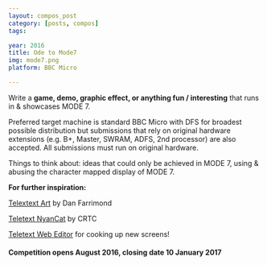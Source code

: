 ```yaml
---
layout: compos_post
category: [posts, compos]
tags: 

year: 2016
title: Ode to Mode7
img: mode7.png
platform: BBC Micro

---
```

Write a **game, demo, graphic effect, or anything fun / interesting** that runs in & showcases MODE 7.

Preferred target machine is standard BBC Micro with DFS for broadest possible distribution but submissions that rely on original hardware extensions (e.g. B+, Master, SWRAM, ADFS, 2nd processor) are also accepted.
All submissions must run on original hardware.

Things to think about: ideas that could only be achieved in MODE 7, using & abusing the character mapped display of MODE 7.



          

**For further inspiration:**

[Telextext Art](http://danfarrimond.co.uk/#cat:teletext) by Dan Farrimond

[Teletext NyanCat](https://bitshifters.github.io/posts/prods/crtc-beebnyan.html) by CRTC

[Teletext Web Editor](http://edit.tf/#0:QIECBAgQIECBAgQIECBAgQIECBAgQIECBAgQIECBAgQIECACAAgAIACAAgAIACAAgAIACAAgAIACAAgAIACAAgAIACAYMS54fzJmixs-YCDToOLOjyZ0WLSkzo6AkcGHuZUeRHlB4dgyAgAIACAAgAIACAAgAIACAAgAIACAAgAIACAAgAIACAAgGDP9__f_3_9__f_3_9__f_3_9__f_3_9__f_3_9__f_3_9_YNCho8sImSoACAAlRp0FUy8-iChhz5UCA4MPEuZYgTAFyAFg1_f_3_9__f_3_9__f_3_9__f_3_9__f_3_9__f_3_9__f2DYCAAgAIACAAgAIACAHkliwffHngIACAAgAIACAAgAIACAYN_3_9__f_3_9__f_3_9__f_3_9__f_3_9__f_3_9__f_39g4AgAIACAAgAIACAAgAIACAAgAIACAAgAIACAAgAIACAAgGDn9__f_3_9__f_3_9__f_3_9__f_3_9__f_3_9__f_3_9_YsAIACAAgAIACAAgAIACAAgAIACAAgAIACAAgAIACAAgAIBix_f_3_9__f_3_9__f_3_9__f_3_9__f_3_9__f_3_9__f2LICAAgAIACAAgAIACAAgAIACAAgAIACAAgAIACAAgAIACAYs_3_9__f_3_9__f_3_9__f_3_9__f_3_9__f_3_9__f_39i0AgAIACAAgAIACAAgAIACAAgAIACAAgAIACAAgAIACAAgGLX9__f_3_9__f_3_9__f_3_9__f_3_9__f_3_9__f_3_9_Ytq-jT0yg7OXZs39w0Pzh3Ao_LLl3BZuHPl3dMIGllyBIWzrlLmkKJGTSJUycsoUqlZJYtXLzLBiyZlWjVs3IuHLp2UePXz9AgQokaBIlTJ0ChSqVoFi1cvQMGLJmgaNWzdA4cunaB49fP0ECDChoIkWNHQSJMqWgmTZ09BQo0qaCpVrV0FizatoLl29fQYMOLGgyZc2dBo06taDZt3b0HDjy5oOnXt3QePPr2g-ff38pgw4sZHJlzZyujTq1ktm3dvNcOPLmW6de3cn48-vZf59_fwZiHv3Y8uHYIjbMPPQDVCxcLf4E0-mXDk8mI-_dlFCn5a9_QIECBAgQIECBAgQIECBAgQIECBAgQIECBAgQIECBAgQIECA) for cooking up new screens!


#### Competition opens August 2016, closing date 10 January 2017    


